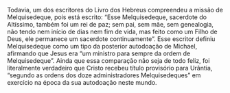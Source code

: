 ﻿Todavia, um dos escritores do Livro dos Hebreus compreendeu a missão de Melquisedeque, pois está escrito: “Esse Melquisedeque, sacerdote do Altíssimo, também foi um rei de paz; sem pai, sem mãe, sem genealogia, não tendo nem início de dias nem fim de vida, mas feito como um Filho de Deus, ele permanece um sacerdote continuamente”. Esse escritor definiu Melquisedeque como um tipo da posterior autodoação de Michael, afirmando que Jesus era “um ministro para sempre da ordem de Melquisedeque”. Ainda que essa comparação não seja de todo feliz, foi literalmente verdadeiro que Cristo recebeu título provisório para Urântia, “segundo as ordens dos doze administradores Melquisedeques” em exercício na época da sua autodoação neste mundo.